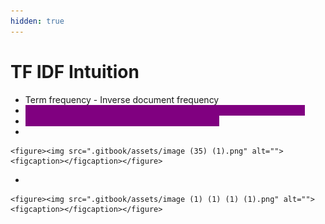```yaml
---
hidden: true
---
```


# TF IDF Intuition

* Term frequency - Inverse document frequency
* <mark style="color:purple;background-color:purple;">**Less importance to words which is occurring in all the documents**</mark>
* <mark style="color:purple;background-color:purple;">**More importance to words which occur rarely**</mark>
*

    <figure><img src=".gitbook/assets/image (35) (1).png" alt=""><figcaption></figcaption></figure>
*

    <figure><img src=".gitbook/assets/image (1) (1) (1) (1).png" alt=""><figcaption></figcaption></figure>
